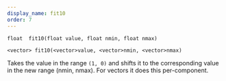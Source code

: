 ```yaml
---
display_name: fit10
order: 7
---
```

`float  fit10(float value, float nmin, float nmax)`

`<vector> fit10(<vector>value, <vector>nmin, <vector>nmax)`

Takes the value in the range `(1, 0)` and shifts it to the corresponding value in the new range (nmin, nmax). For vectors it does this per-component.
